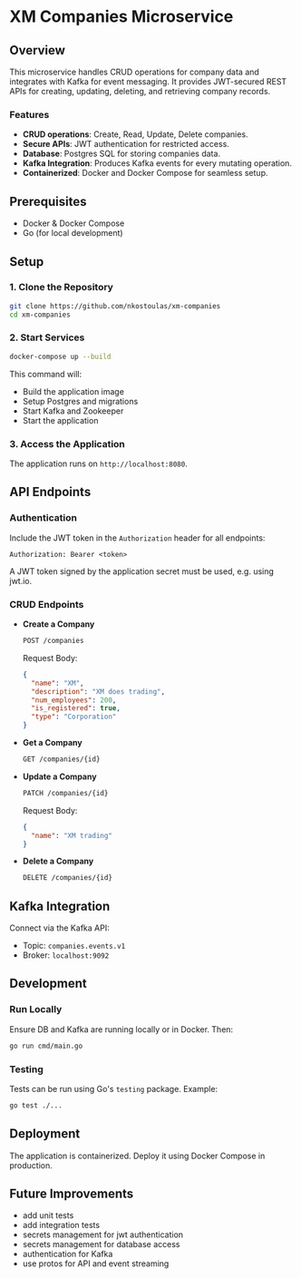 # XM Companies Microservice

## Overview
This microservice handles CRUD operations for company data and integrates with Kafka for event messaging.
It provides JWT-secured REST APIs for creating, updating, deleting, and retrieving company records.

### Features
- **CRUD operations**: Create, Read, Update, Delete companies.
- **Secure APIs**: JWT authentication for restricted access.
- **Database**: Postgres SQL for storing companies data.
- **Kafka Integration**: Produces Kafka events for every mutating operation.
- **Containerized**: Docker and Docker Compose for seamless setup.

## Prerequisites
- Docker & Docker Compose
- Go (for local development)

## Setup

### 1. Clone the Repository
```bash
git clone https://github.com/nkostoulas/xm-companies
cd xm-companies
```

### 2. Start Services
```bash
docker-compose up --build
```
This command will:
- Build the application image
- Setup Postgres and migrations
- Start Kafka and Zookeeper
- Start the application

### 3. Access the Application
The application runs on `http://localhost:8080`.

## API Endpoints

### Authentication
Include the JWT token in the `Authorization` header for all endpoints:
```
Authorization: Bearer <token>
```

A JWT token signed by the application secret must be used, e.g. using jwt.io.

### CRUD Endpoints
- **Create a Company**
  ```bash
  POST /companies
  ```
  Request Body:
  ```json
  {
    "name": "XM",
    "description": "XM does trading",
    "num_employees": 200,
    "is_registered": true,
    "type": "Corporation"
  }
  ```

- **Get a Company**
  ```bash
  GET /companies/{id}
  ```

- **Update a Company**
  ```bash
  PATCH /companies/{id}
  ```
  Request Body:
  ```json
  {
    "name": "XM trading"
  }
  ```

- **Delete a Company**
  ```bash
  DELETE /companies/{id}
  ```

## Kafka Integration
Connect via the Kafka API:
- Topic: `companies.events.v1`
- Broker: `localhost:9092`

## Development

### Run Locally
Ensure DB and Kafka are running locally or in Docker. Then:
```bash
go run cmd/main.go
```

### Testing
Tests can be run using Go's `testing` package. Example:
```bash
go test ./...
```

## Deployment
The application is containerized. Deploy it using Docker Compose in production.

## Future Improvements
- add unit tests
- add integration tests
- secrets management for jwt authentication
- secrets management for database access
- authentication for Kafka
- use protos for API and event streaming

